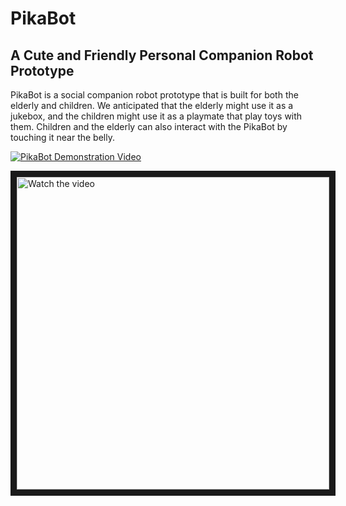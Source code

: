 # PikaBot
A Cute and Friendly Personal Companion Robot Prototype
------------------------------------------------------
PikaBot is a social companion robot prototype that is built for both the elderly and children. We anticipated that the elderly might use it as a jukebox, and the children might use it as a playmate that play toys with them. Children and the elderly can also interact with the PikaBot by touching it near the belly.

[![PikaBot Demonstration Video](https://img.youtube.com/vi/YDTyF7I5aXk/3.jpg)](https://www.youtube.com/watch?v=YDTyF7I5aXk)

<a href="http://www.youtube.com/watch?feature=player_embedded&v=YDTyF7I5aXk" target="_blank">
 <img src="http://img.youtube.com/vi/YDTyF7I5aXk/mqdefault.jpg" alt="Watch the video" width="500" height="500" border="10" />
</a>
